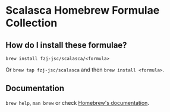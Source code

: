 # Scalasca Homebrew Formulae Collection

## How do I install these formulae?

`brew install fzj-jsc/scalasca/<formula>`

Or `brew tap fzj-jsc/scalasca` and then `brew install <formula>`.

## Documentation

`brew help`, `man brew` or check [Homebrew's documentation](https://docs.brew.sh).
